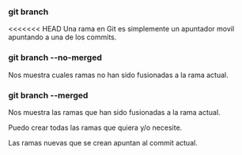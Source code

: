 ### git branch
<<<<<<< HEAD
Una rama en Git es simplemente un apuntador movil apuntando a una de los commits.

### git branch --no-merged
Nos muestra cuales ramas no han sido fusionadas a la rama actual.

### git branch --merged
Nos muestra las ramas que han sido fusionadas a la rama actual.

Puedo crear todas las ramas que quiera y/o necesite.

Las ramas nuevas que se crean apuntan al commit actual.


